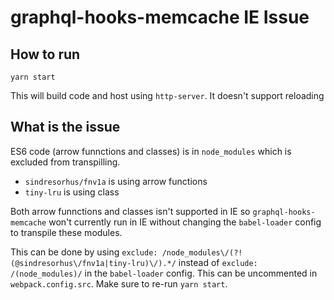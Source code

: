 # graphql-hooks-memcache IE Issue

## How to run

`yarn start`

This will build code and host using `http-server`. It doesn't support reloading

## What is the issue

ES6 code (arrow funnctions and classes) is in `node_modules` which is excluded from transpilling.

- `sindresorhus/fnv1a` is using arrow functions
- `tiny-lru` is using class

Both arrow funnctions and classes isn't supported in IE so `graphql-hooks-memcache` won't currently run in IE without changing the `babel-loader` config to transpile these modules.

This can be done by using `exclude: /node_modules\/(?!(@sindresorhus\/fnv1a|tiny-lru)\/).*/` instead of `exclude: /(node_modules)/` in the `babel-loader` config. This can be uncommented in `webpack.config.src`. Make sure to re-run `yarn start`.
